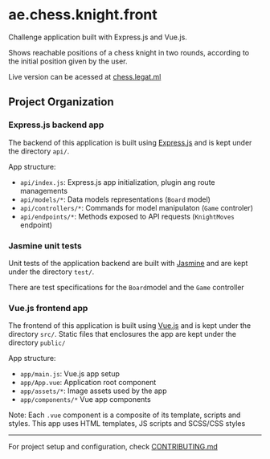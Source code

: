 # ae.chess.knight.front
Challenge application built with Express.js and Vue.js.

Shows reachable positions of a chess knight in two rounds, according to the initial position given by the user.

Live version can be acessed at [chess.legat.ml](https://chess.legat.ml)

## Project Organization

### Express.js backend app
The backend of this application is built using [Express.js](https://expressjs.com/) and is kept under the directory `api/`.

App structure:
- `api/index.js`: Express.js app initialization, plugin ang route managements
- `api/models/*`: Data models representations (`Board` model)
- `api/controllers/*`: Commands for model manipulaton (`Game` controler)
- `api/endpoints/*`: Methods exposed to API requests (`KnightMoves` endpoint)


### Jasmine unit tests
Unit tests of the application backend are built with [Jasmine](https://jasmine.github.io/) and are kept under the directory `test/`.

There are test specifications for the `Board`model and the `Game` controller


### Vue.js frontend app
The frontend of this application is built using [Vue.js](https://vuejs.org/) and is kept under the directory `src/`. Static files that enclosures the app are kept under the directory `public/`

App structure:
- `app/main.js`: Vue.js app setup
- `app/App.vue`: Application root component
- `app/assets/*`: Image assets used by the app
- `app/components/*` Vue app components

Note: Each `.vue` component is a composite of its template, scripts and styles. This app uses HTML templates, JS scripts and SCSS/CSS styles

---
For project setup and configuration, check [CONTRIBUTING.md](CONTRIBUTING.md)
